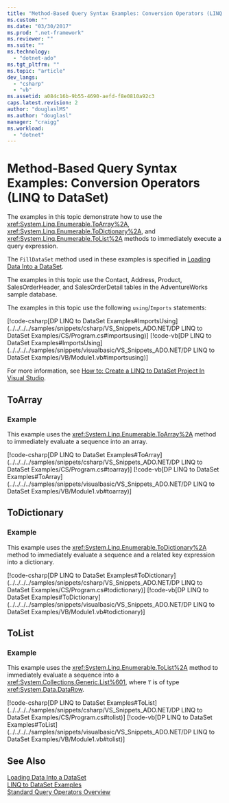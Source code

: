 ```yaml
---
title: "Method-Based Query Syntax Examples: Conversion Operators (LINQ to DataSet)"
ms.custom: ""
ms.date: "03/30/2017"
ms.prod: ".net-framework"
ms.reviewer: ""
ms.suite: ""
ms.technology: 
  - "dotnet-ado"
ms.tgt_pltfrm: ""
ms.topic: "article"
dev_langs: 
  - "csharp"
  - "vb"
ms.assetid: a084c16b-9b55-4690-aefd-f8e0810a92c3
caps.latest.revision: 2
author: "douglaslMS"
ms.author: "douglasl"
manager: "craigg"
ms.workload: 
  - "dotnet"
---
```

# Method-Based Query Syntax Examples: Conversion Operators (LINQ to DataSet)
The examples in this topic demonstrate how to use the <xref:System.Linq.Enumerable.ToArray%2A>, <xref:System.Linq.Enumerable.ToDictionary%2A>, and <xref:System.Linq.Enumerable.ToList%2A> methods to immediately execute a query expression.  
  
 The `FillDataSet` method used in these examples is specified in [Loading Data Into a DataSet](../../../../docs/framework/data/adonet/loading-data-into-a-dataset.md).  
  
 The examples in this topic use the Contact, Address, Product, SalesOrderHeader, and SalesOrderDetail tables in the AdventureWorks sample database.  
  
 The examples in this topic use the following `using`/`Imports` statements:  
  
 [!code-csharp[DP LINQ to DataSet Examples#ImportsUsing](../../../../samples/snippets/csharp/VS_Snippets_ADO.NET/DP LINQ to DataSet Examples/CS/Program.cs#importsusing)]
 [!code-vb[DP LINQ to DataSet Examples#ImportsUsing](../../../../samples/snippets/visualbasic/VS_Snippets_ADO.NET/DP LINQ to DataSet Examples/VB/Module1.vb#importsusing)]  
  
 For more information, see [How to: Create a LINQ to DataSet Project In Visual Studio](../../../../docs/framework/data/adonet/how-to-create-a-linq-to-dataset-project-in-vs.md).  
  
## ToArray  
  
### Example  
 This example uses the <xref:System.Linq.Enumerable.ToArray%2A> method to immediately evaluate a sequence into an array.  
  
 [!code-csharp[DP LINQ to DataSet Examples#ToArray](../../../../samples/snippets/csharp/VS_Snippets_ADO.NET/DP LINQ to DataSet Examples/CS/Program.cs#toarray)]
 [!code-vb[DP LINQ to DataSet Examples#ToArray](../../../../samples/snippets/visualbasic/VS_Snippets_ADO.NET/DP LINQ to DataSet Examples/VB/Module1.vb#toarray)]  
  
## ToDictionary  
  
### Example  
 This example uses the <xref:System.Linq.Enumerable.ToDictionary%2A> method to immediately evaluate a sequence and a related key expression into a dictionary.  
  
 [!code-csharp[DP LINQ to DataSet Examples#ToDictionary](../../../../samples/snippets/csharp/VS_Snippets_ADO.NET/DP LINQ to DataSet Examples/CS/Program.cs#todictionary)]
 [!code-vb[DP LINQ to DataSet Examples#ToDictionary](../../../../samples/snippets/visualbasic/VS_Snippets_ADO.NET/DP LINQ to DataSet Examples/VB/Module1.vb#todictionary)]  
  
## ToList  
  
### Example  
 This example uses the <xref:System.Linq.Enumerable.ToList%2A> method to immediately evaluate a sequence into a <xref:System.Collections.Generic.List%601>, where `T` is of type <xref:System.Data.DataRow>.  
  
 [!code-csharp[DP LINQ to DataSet Examples#ToList](../../../../samples/snippets/csharp/VS_Snippets_ADO.NET/DP LINQ to DataSet Examples/CS/Program.cs#tolist)]
 [!code-vb[DP LINQ to DataSet Examples#ToList](../../../../samples/snippets/visualbasic/VS_Snippets_ADO.NET/DP LINQ to DataSet Examples/VB/Module1.vb#tolist)]  
  
## See Also  
 [Loading Data Into a DataSet](../../../../docs/framework/data/adonet/loading-data-into-a-dataset.md)  
 [LINQ to DataSet Examples](../../../../docs/framework/data/adonet/linq-to-dataset-examples.md)  
 [Standard Query Operators Overview](http://msdn.microsoft.com/library/24cda21e-8af8-4632-b519-c404a839b9b2)
